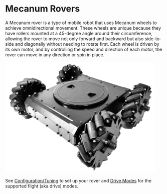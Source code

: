 # Mecanum Rovers

<Badge type="tip" text="main (PX4 v1.16+)" /> <Badge type="warning" text="Experimental" />

A Mecanum rover is a type of mobile robot that uses Mecanum wheels to achieve omnidirectional movement. These wheels are unique because they have rollers mounted at a 45-degree angle around their circumference, allowing the rover to move not only forward and backward but also side-to-side and diagonally without needing to rotate first.
Each wheel is driven by its own motor, and by controlling the speed and direction of each motor, the rover can move in any direction or spin in place.

![Mecanum rover](../../assets/airframes/rover/rover_mecanum/rover_mecanum.png)

See [Configuration/Tuning](../config_rover/mecanum.md) to set up your rover and [Drive Modes](../flight_modes_rover/mecanum.md) for the supported flight (aka drive) modes.
